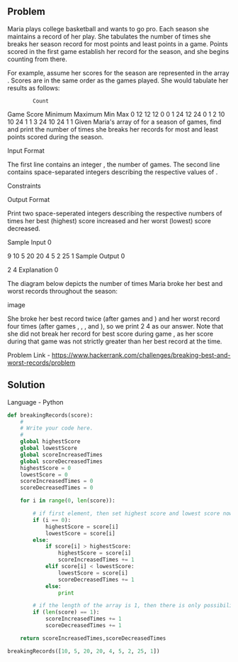 ## Problem

Maria plays college basketball and wants to go pro. Each season she maintains a record of her play. She tabulates the number of times she breaks her season record for most points and least points in a game. Points scored in the first game establish her record for the season, and she begins counting from there.

For example, assume her scores for the season are represented in the array . Scores are in the same order as the games played. She would tabulate her results as follows:

            Count
Game  Score  Minimum  Maximum   Min Max
 0      12     12       12       0   0
 1      24     12       24       0   1
 2      10     10       24       1   1
 3      24     10       24       1   1
Given Maria's array of  for a season of  games, find and print the number of times she breaks her records for most and least points scored during the season.

Input Format

The first line contains an integer , the number of games. 
The second line contains  space-separated integers describing the respective values of .

Constraints

Output Format

Print two space-seperated integers describing the respective numbers of times her best (highest) score increased and her worst (lowest) score decreased.

Sample Input 0

9
10 5 20 20 4 5 2 25 1
Sample Output 0

2 4
Explanation 0

The diagram below depicts the number of times Maria broke her best and worst records throughout the season:

image

She broke her best record twice (after games  and ) and her worst record four times (after games , , , and ), so we print 2 4 as our answer. Note that she did not break her record for best score during game , as her score during that game was not strictly greater than her best record at the time.

Problem Link - https://www.hackerrank.com/challenges/breaking-best-and-worst-records/problem

## Solution 
Language - Python

```python
def breakingRecords(score):
    #
    # Write your code here.
    #
    global highestScore
    global lowestScore
    global scoreIncreasedTimes
    global scoreDecreasedTimes
    highestScore = 0
    lowestScore = 0
    scoreIncreasedTimes = 0
    scoreDecreasedTimes = 0

    for i in range(0, len(score)):

        # if first element, then set highest score and lowest score now for the first element
        if (i == 0):
            highestScore = score[i]
            lowestScore = score[i]
        else:
            if score[i] > highestScore:
                highestScore = score[i]
                scoreIncreasedTimes += 1
            elif score[i] < lowestScore:
                lowestScore = score[i]
                scoreDecreasedTimes += 1
            else:
                print

        # if the length of the array is 1, then there is only possibility that it's highest and lowest counter is only 1
        if (len(score) == 1):
            scoreIncreasedTimes += 1
            scoreDecreasedTimes += 1

    return scoreIncreasedTimes,scoreDecreasedTimes

breakingRecords([10, 5, 20, 20, 4, 5, 2, 25, 1])


```
